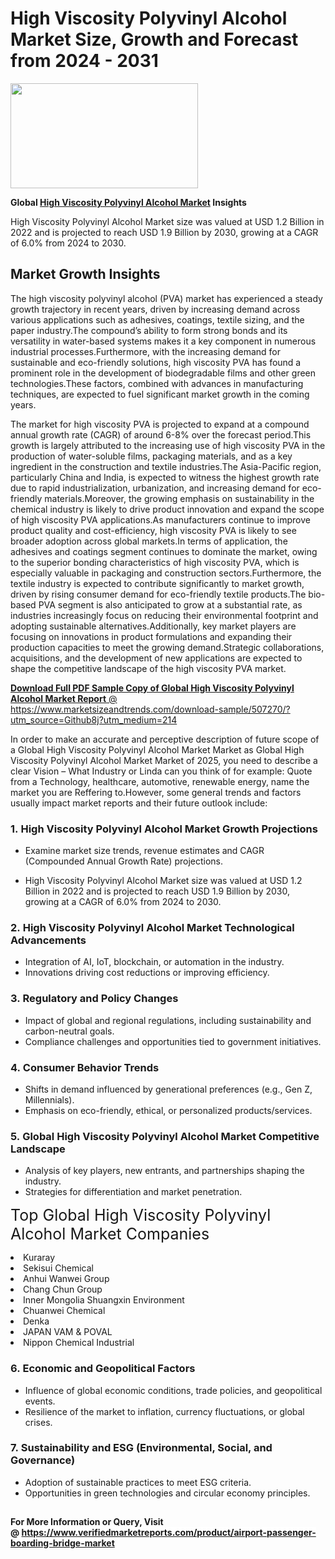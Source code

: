 <H1>High Viscosity Polyvinyl Alcohol Market Size, Growth and Forecast from 2024 - 2031</H1><img class="aligncenter size-medium wp-image-584254" src="https://thirdeyenews.in/wp-content/uploads/2024/09/Global-Market-Research-300x168.jpeg" alt="" width="300" height="168" /><p><strong>Global&nbsp;<a href="https://www.marketsizeandtrends.com/download-sample/507270/?utm_source=Github8j?utm_medium=214">High Viscosity Polyvinyl Alcohol Market</a> Insights</strong></p><p>High Viscosity Polyvinyl Alcohol Market size was valued at USD 1.2 Billion in 2022 and is projected to reach USD 1.9 Billion by 2030, growing at a CAGR of 6.0% from 2024 to 2030.</p><p><!DOCTYPE html> <html lang="en"> <head> <meta charset="UTF-8"> <meta name="viewport" content="width=device-width, initial-scale=1.0"> <title>High Viscosity Polyvinyl Alcohol Market Growth Insights</title> </head> <body> <h2>Market Growth Insights</h2> <p>The high viscosity polyvinyl alcohol (PVA) market has experienced a steady growth trajectory in recent years, driven by increasing demand across various applications such as adhesives, coatings, textile sizing, and the paper industry.The compound’s ability to form strong bonds and its versatility in water-based systems makes it a key component in numerous industrial processes.Furthermore, with the increasing demand for sustainable and eco-friendly solutions, high viscosity PVA has found a prominent role in the development of biodegradable films and other green technologies.These factors, combined with advances in manufacturing techniques, are expected to fuel significant market growth in the coming years.</p> <p><a href="#"></a></p> <p>The market for high viscosity PVA is projected to expand at a compound annual growth rate (CAGR) of around 6-8% over the forecast period.This growth is largely attributed to the increasing use of high viscosity PVA in the production of water-soluble films, packaging materials, and as a key ingredient in the construction and textile industries.The Asia-Pacific region, particularly China and India, is expected to witness the highest growth rate due to rapid industrialization, urbanization, and increasing demand for eco-friendly materials.Moreover, the growing emphasis on sustainability in the chemical industry is likely to drive product innovation and expand the scope of high viscosity PVA applications.As manufacturers continue to improve product quality and cost-efficiency, high viscosity PVA is likely to see broader adoption across global markets.In terms of application, the adhesives and coatings segment continues to dominate the market, owing to the superior bonding characteristics of high viscosity PVA, which is especially valuable in packaging and construction sectors.Furthermore, the textile industry is expected to contribute significantly to market growth, driven by rising consumer demand for eco-friendly textile products.The bio-based PVA segment is also anticipated to grow at a substantial rate, as industries increasingly focus on reducing their environmental footprint and adopting sustainable alternatives.Additionally, key market players are focusing on innovations in product formulations and expanding their production capacities to meet the growing demand.Strategic collaborations, acquisitions, and the development of new applications are expected to shape the competitive landscape of the high viscosity PVA market.<p><a href="#"></p><p><span class=""><strong>Download Full PDF Sample Copy of Global High Viscosity Polyvinyl Alcohol Market Report</strong> @ <a href="https://www.marketsizeandtrends.com/download-sample/507270/?utm_source=Github8j?utm_medium=214" target="_blank">https://www.marketsizeandtrends.com/download-sample/507270/?utm_source=Github8j?utm_medium=214</a></span></p><p>In order to make an accurate and perceptive description of future scope of a Global&nbsp;High Viscosity Polyvinyl Alcohol Market Market as Global&nbsp;High Viscosity Polyvinyl Alcohol Market Market of 2025, you need to describe a clear Vision &ndash; What Industry or Linda can you think of for example: Quote from a Technology, healthcare, automotive, renewable energy, name the market you are Reffering to.However, some general trends and factors usually impact market reports and their future outlook include:</p><h3>1.&nbsp;<strong>High Viscosity Polyvinyl Alcohol Market Growth Projections</strong></h3><ul><li>Examine market size trends, revenue estimates and CAGR (Compounded Annual Growth Rate) projections.</li><li><p>High Viscosity Polyvinyl Alcohol Market size was valued at USD 1.2 Billion in 2022 and is projected to reach USD 1.9 Billion by 2030, growing at a CAGR of 6.0% from 2024 to 2030.</p></li></ul><h3>2.&nbsp;<strong>High Viscosity Polyvinyl Alcohol Market Technological Advancements</strong></h3><ul><li>Integration of AI, IoT, blockchain, or automation in the industry.</li><li>Innovations driving cost reductions or improving efficiency.</li></ul><h3>3.&nbsp;<strong>Regulatory and Policy Changes</strong></h3><ul><li>Impact of global and regional regulations, including sustainability and carbon-neutral goals.</li><li>Compliance challenges and opportunities tied to government initiatives.</li></ul><h3>4.&nbsp;<strong>Consumer Behavior Trends</strong></h3><ul><li>Shifts in demand influenced by generational preferences (e.g., Gen Z, Millennials).</li><li>Emphasis on eco-friendly, ethical, or personalized products/services.</li></ul><h3>5.&nbsp;<strong>Global High Viscosity Polyvinyl Alcohol Market Competitive Landscape</strong></h3><ul><li>Analysis of key players, new entrants, and partnerships shaping the industry.</li><li>Strategies for differentiation and market penetration.</li></ul><p data-pm-slice="1 1 []"><span style="color: inherit; font-family: inherit; font-size: 25px;">Top Global High Viscosity Polyvinyl Alcohol Market Companies</span></p><div class="" data-test-id=""><p><li>Kuraray</li><li> Sekisui Chemical</li><li> Anhui Wanwei Group</li><li> Chang Chun Group</li><li> Inner Mongolia Shuangxin Environment</li><li> Chuanwei Chemical</li><li> Denka</li><li> JAPAN VAM & POVAL</li><li> Nippon Chemical Industrial</li></p></div><h3>6.&nbsp;<strong>Economic and Geopolitical Factors</strong></h3><ul><li>Influence of global economic conditions, trade policies, and geopolitical events.</li><li>Resilience of the market to inflation, currency fluctuations, or global crises.</li></ul><h3>7.&nbsp;<strong>Sustainability and ESG (Environmental, Social, and Governance)</strong></h3><ul><li>Adoption of sustainable practices to meet ESG criteria.</li><li>Opportunities in green technologies and circular economy principles.</li></ul><h2><strong style="font-size: 14px;">For More Information or Query, Visit @&nbsp;</strong><a style="background-color: #ffffff; font-size: 14px;" href="https://www.marketsizeandtrends.com/report/high-viscosity-polyvinyl-alcohol-market/" target="_blank">https://www.verifiedmarketreports.com/product/airport-passenger-boarding-bridge-market</a></h2>